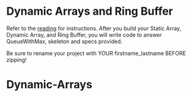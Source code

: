 # Dynamic Arrays and Ring Buffer

Refer to the [reading](https://github.com/appacademy/sf-job-search-curriculum/blob/master/algorithms/arrays/arrays_reading.md) for instructions.
After you build your Static Array, Dynamic Array, and Ring Buffer, you will write code to answer QueueWithMax, skeleton and specs provided.

Be sure to rename your project with YOUR firstname_lastname BEFORE zipping!
# Dynamic-Arrays
